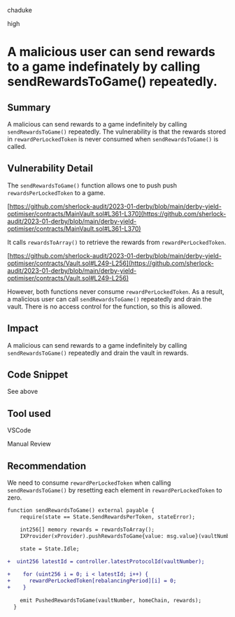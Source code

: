 chaduke

high

# A malicious user can send rewards to a game indefinately by calling sendRewardsToGame() repeatedly.

## Summary
A malicious  can send rewards to a game indefinitely by calling ``sendRewardsToGame()`` repeatedly.  The vulnerability is that the rewards stored in ``rewardPerLockedToken`` is never consumed when ``sendRewardsToGame()`` is called. 

## Vulnerability Detail

The ``sendRewardsToGame()`` function allows one to push push ``rewardsPerLockedToken`` to a game. 

[https://github.com/sherlock-audit/2023-01-derby/blob/main/derby-yield-optimiser/contracts/MainVault.sol#L361-L370](https://github.com/sherlock-audit/2023-01-derby/blob/main/derby-yield-optimiser/contracts/MainVault.sol#L361-L370)

It calls ``rewardsToArray()`` to retrieve the rewards from ``rewardPerLockedToken``. 

[https://github.com/sherlock-audit/2023-01-derby/blob/main/derby-yield-optimiser/contracts/Vault.sol#L249-L256](https://github.com/sherlock-audit/2023-01-derby/blob/main/derby-yield-optimiser/contracts/Vault.sol#L249-L256)

However, both functions never consume  ``rewardPerLockedToken``. As a result, a malicious user can call ``sendRewardsToGame()`` repeatedly and drain the vault. There is no access control for the function, so this is allowed.  

## Impact
A malicious  can send rewards to a game indefinitely by calling ``sendRewardsToGame()`` repeatedly and drain the vault in rewards.

## Code Snippet
See above

## Tool used
VSCode

Manual Review

## Recommendation
We need to consume  ``rewardPerLockedToken`` when calling  ``sendRewardsToGame()`` by resetting each element in ``rewardPerLockedToken`` to zero.

```diff
function sendRewardsToGame() external payable {
    require(state == State.SendRewardsPerToken, stateError);

    int256[] memory rewards = rewardsToArray();
    IXProvider(xProvider).pushRewardsToGame{value: msg.value}(vaultNumber, homeChain, rewards);

    state = State.Idle;
 
+  uint256 latestId = controller.latestProtocolId(vaultNumber);

+    for (uint256 i = 0; i < latestId; i++) {
+      rewardPerLockedToken[rebalancingPeriod][i] = 0;
+    }
 
    emit PushedRewardsToGame(vaultNumber, homeChain, rewards);
  }
```
